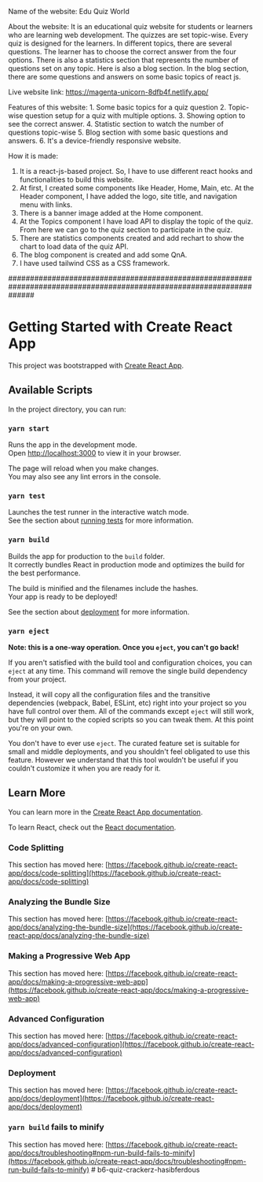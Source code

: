 Name of the website: Edu Quiz World

About the website: It is an educational quiz website for students or learners who are learning web development. The quizzes are set topic-wise. Every quiz is designed for the learners. In different topics, there are several questions. The learner has to choose the correct answer from the four options. There is also a statistics section that represents the number of questions set on any topic. Here is also a blog section. In the blog section, there are some questions and answers on some basic topics of react js.  

Live website link: https://magenta-unicorn-8dfb4f.netlify.app/

Features of this website: 1. Some basic topics for a quiz question
                          2. Topic-wise question setup for a quiz with multiple options.
                          3. Showing option to see the correct answer.
                          4. Statistic section to watch the number of questions topic-wise
                          5. Blog section with some basic questions and answers.
                          6. It's a device-friendly responsive website.
                        



How it is made: 
1. It is a react-js-based project. So, I have to use different react hooks and functionalities to build this website. 
2. At first, I created some components like Header, Home, Main, etc. At the Header component, I have added the logo, site title, and navigation menu with links. 
3. There is a banner image added at the Home component.
4. At the Topics component I have load API to display the topic of the quiz. From here we can go to the quiz section to participate in the quiz. 
5. There are statistics components created and add rechart to show the chart to load data of the quiz API.
6. The blog component is created and add some QnA.
7. I have used tailwind CSS as a CSS framework.



######################################################################################################################






# Getting Started with Create React App

This project was bootstrapped with [Create React App](https://github.com/facebook/create-react-app).

## Available Scripts

In the project directory, you can run:

### `yarn start`

Runs the app in the development mode.\
Open [http://localhost:3000](http://localhost:3000) to view it in your browser.

The page will reload when you make changes.\
You may also see any lint errors in the console.

### `yarn test`

Launches the test runner in the interactive watch mode.\
See the section about [running tests](https://facebook.github.io/create-react-app/docs/running-tests) for more information.

### `yarn build`

Builds the app for production to the `build` folder.\
It correctly bundles React in production mode and optimizes the build for the best performance.

The build is minified and the filenames include the hashes.\
Your app is ready to be deployed!

See the section about [deployment](https://facebook.github.io/create-react-app/docs/deployment) for more information.

### `yarn eject`

**Note: this is a one-way operation. Once you `eject`, you can't go back!**

If you aren't satisfied with the build tool and configuration choices, you can `eject` at any time. This command will remove the single build dependency from your project.

Instead, it will copy all the configuration files and the transitive dependencies (webpack, Babel, ESLint, etc) right into your project so you have full control over them. All of the commands except `eject` will still work, but they will point to the copied scripts so you can tweak them. At this point you're on your own.

You don't have to ever use `eject`. The curated feature set is suitable for small and middle deployments, and you shouldn't feel obligated to use this feature. However we understand that this tool wouldn't be useful if you couldn't customize it when you are ready for it.

## Learn More

You can learn more in the [Create React App documentation](https://facebook.github.io/create-react-app/docs/getting-started).

To learn React, check out the [React documentation](https://reactjs.org/).

### Code Splitting

This section has moved here: [https://facebook.github.io/create-react-app/docs/code-splitting](https://facebook.github.io/create-react-app/docs/code-splitting)

### Analyzing the Bundle Size

This section has moved here: [https://facebook.github.io/create-react-app/docs/analyzing-the-bundle-size](https://facebook.github.io/create-react-app/docs/analyzing-the-bundle-size)

### Making a Progressive Web App

This section has moved here: [https://facebook.github.io/create-react-app/docs/making-a-progressive-web-app](https://facebook.github.io/create-react-app/docs/making-a-progressive-web-app)

### Advanced Configuration

This section has moved here: [https://facebook.github.io/create-react-app/docs/advanced-configuration](https://facebook.github.io/create-react-app/docs/advanced-configuration)

### Deployment

This section has moved here: [https://facebook.github.io/create-react-app/docs/deployment](https://facebook.github.io/create-react-app/docs/deployment)

### `yarn build` fails to minify

This section has moved here: [https://facebook.github.io/create-react-app/docs/troubleshooting#npm-run-build-fails-to-minify](https://facebook.github.io/create-react-app/docs/troubleshooting#npm-run-build-fails-to-minify)
#   b 6 - q u i z - c r a c k e r z - h a s i b f e r d o u s 
 
 